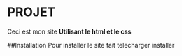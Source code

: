 # PROJET
Ceci est mon site 
**Utilisant le html et le css**

##Installation
Pour installer le site fait 
telecharger
installer